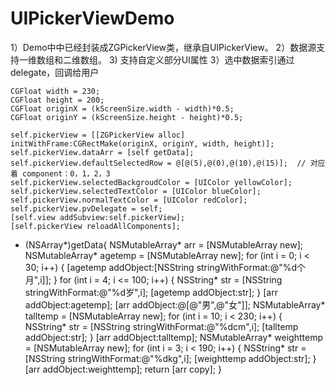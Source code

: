 # UIPickerViewDemo


1）Demo中中已经封装成ZGPickerView类，继承自UIPickerView。
2）数据源支持一维数组和二维数组。
3) 支持自定义部分UI属性
3）选中数据索引通过delegate，回调给用户


    CGFloat width = 230;
    CGFloat height = 200;
    CGFloat originX = (kScreenSize.width - width)*0.5;
    CGFloat originY = (kScreenSize.height - height)*0.5;
    
    self.pickerView = [[ZGPickerView alloc] initWithFrame:CGRectMake(originX, originY, width, height)];
    self.pickerView.dataArr = [self getData];
    self.pickerView.defaultSelectedRow = @[@(5),@(0),@(10),@(15)];  // 对应着 component：0，1，2，3
    self.pickerView.selectedBackgroudColor = [UIColor yellowColor];
    self.pickerView.selectedTextColor = [UIColor blueColor];
    self.pickerView.normalTextColor = [UIColor redColor];
    self.pickerView.pvDelegate = self;
    [self.view addSubview:self.pickerView];
    [self.pickerView reloadAllComponents];
    
    
    
    
- (NSArray*)getData{
    NSMutableArray* arr = [NSMutableArray new];
    NSMutableArray* agetemp = [NSMutableArray new];
    for (int i = 0; i < 30; i++) {
        [agetemp addObject:[NSString stringWithFormat:@"%d个月",i]];
    }
    for (int i = 4; i <= 100; i++) {
        NSString* str = [NSString stringWithFormat:@"%d岁",i];
        [agetemp addObject:str];
    }
    [arr addObject:agetemp];
    [arr addObject:@[@"男",@"女"]];
    NSMutableArray* talltemp = [NSMutableArray new];
    for (int i = 10; i < 230; i++) {
        NSString* str = [NSString stringWithFormat:@"%dcm",i];
        [talltemp addObject:str];
    }
    [arr addObject:talltemp];
    NSMutableArray* weighttemp = [NSMutableArray new];
    for (int i = 3; i < 190; i++) {
        NSString* str = [NSString stringWithFormat:@"%dkg",i];
        [weighttemp addObject:str];
    }
    [arr addObject:weighttemp];
    return [arr copy];
}
